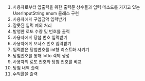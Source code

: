 1. 사용자로부터 입출력을 위한 출력문 상수들과 입력 메소드를 가지고 있는 UserInputString enum 클래스 구현
2. 사용자에게 구입금액 입력받기
3. 잘못된 입력 예외 처리
4. 발행한 로또 수량 및 번호를 출력
5. 사용자에게 당첨 번호 입력받기
6. 사용자에게 보너스 번호 입력받기
7. 입력받은 당첨번호를 int형 리스트화 시키기
8. 당첨번호를 통해 lotto 객체 생성
9. 사용자의 로또 번호와 당첨 번호를 비교
10. 당첨 내역 출력 
11. 수익률을 출력